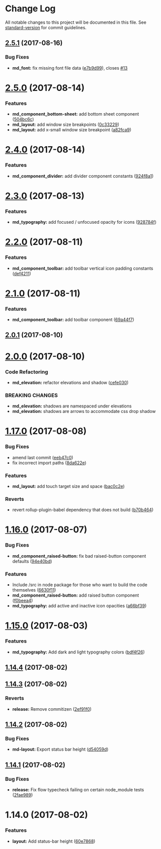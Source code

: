 # Change Log

All notable changes to this project will be documented in this file. See [standard-version](https://github.com/conventional-changelog/standard-version) for commit guidelines.

<a name="2.5.1"></a>
## [2.5.1](https://github.com/psirenny/md-in-js/compare/v2.5.0...v2.5.1) (2017-08-16)


### Bug Fixes

* **md_font:** fix missing font file data ([e7b9d99](https://github.com/psirenny/md-in-js/commit/e7b9d99)), closes [#13](https://github.com/psirenny/md-in-js/issues/13)



<a name="2.5.0"></a>
# [2.5.0](https://github.com/psirenny/md-in-js/compare/v2.4.0...v2.5.0) (2017-08-14)


### Features

* **md_component_bottom-sheet:** add bottom sheet component ([504bc6c](https://github.com/psirenny/md-in-js/commit/504bc6c))
* **md_layout:** add window size breakpoints ([0c33229](https://github.com/psirenny/md-in-js/commit/0c33229))
* **md_layout:** add x-small window size breakpoint ([a82fca9](https://github.com/psirenny/md-in-js/commit/a82fca9))



<a name="2.4.0"></a>
# [2.4.0](https://github.com/psirenny/md-in-js/compare/v2.3.0...v2.4.0) (2017-08-14)


### Features

* **md_component_divider:** add divider component constants ([924f8a1](https://github.com/psirenny/md-in-js/commit/924f8a1))



<a name="2.3.0"></a>
# [2.3.0](https://github.com/psirenny/md-in-js/compare/v2.2.0...v2.3.0) (2017-08-13)


### Features

* **md_typography:** add focused / unfocused opacity for icons ([928784f](https://github.com/psirenny/md-in-js/commit/928784f))



<a name="2.2.0"></a>
# [2.2.0](https://github.com/psirenny/md-in-js/compare/v2.1.0...v2.2.0) (2017-08-11)


### Features

* **md_component_toolbar:** add toolbar vertical icon padding constants ([def4211](https://github.com/psirenny/md-in-js/commit/def4211))



<a name="2.1.0"></a>
# [2.1.0](https://github.com/psirenny/md-in-js/compare/v2.0.1...v2.1.0) (2017-08-11)


### Features

* **md_component_toolbar:** add toolbar component ([69a44f7](https://github.com/psirenny/md-in-js/commit/69a44f7))



<a name="2.0.1"></a>
## [2.0.1](https://github.com/psirenny/md-in-js/compare/v2.0.0...v2.0.1) (2017-08-10)



<a name="2.0.0"></a>
# [2.0.0](https://github.com/psirenny/md-in-js/compare/v1.17.0...v2.0.0) (2017-08-10)


### Code Refactoring

* **md_elevation:** refactor elevations and shadow ([cefe030](https://github.com/psirenny/md-in-js/commit/cefe030))


### BREAKING CHANGES

* **md_elevation:** shadows are namespaced under elevations
* **md_elevation:** shadows are arrows to accommodate css drop shadow



<a name="1.17.0"></a>
# [1.17.0](https://github.com/psirenny/md-in-js/compare/v1.16.0...v1.17.0) (2017-08-08)


### Bug Fixes

* amend last commit ([eeb47c0](https://github.com/psirenny/md-in-js/commit/eeb47c0))
* fix incorrect import paths ([8da622e](https://github.com/psirenny/md-in-js/commit/8da622e))


### Features

* **md_layout:** add touch target size and space ([bac0c2e](https://github.com/psirenny/md-in-js/commit/bac0c2e))


### Reverts

* revert rollup-plugin-babel dependency that does not build ([b70b464](https://github.com/psirenny/md-in-js/commit/b70b464))



<a name="1.16.0"></a>
# [1.16.0](https://github.com/psirenny/md-in-js/compare/v1.15.0...v1.16.0) (2017-08-07)


### Bug Fixes

* **md_component_raised-button:** fix bad raised-button component defaults ([94e40bd](https://github.com/psirenny/md-in-js/commit/94e40bd))


### Features

* Include /src in node package for those who want to build the code themselves ([6630f11](https://github.com/psirenny/md-in-js/commit/6630f11))
* **md_component_raised-button:** add raised button component ([f0beea4](https://github.com/psirenny/md-in-js/commit/f0beea4))
* **md_typography:** add active and inactive icon opacities ([a66bf39](https://github.com/psirenny/md-in-js/commit/a66bf39))



<a name="1.15.0"></a>
# [1.15.0](https://github.com/psirenny/md-in-js/compare/v1.14.4...v1.15.0) (2017-08-03)


### Features

* **md_typography:** Add dark and light typography colors ([bdf4f26](https://github.com/psirenny/md-in-js/commit/bdf4f26))



<a name="1.14.4"></a>
## [1.14.4](https://github.com/psirenny/md-in-js/compare/v1.14.3...v1.14.4) (2017-08-02)



<a name="1.14.3"></a>
## [1.14.3](https://github.com/psirenny/md-in-js/compare/v1.14.2...v1.14.3) (2017-08-02)


### Reverts

* **release:** Remove commitizen ([2ef91f0](https://github.com/psirenny/md-in-js/commit/2ef91f0))



<a name="1.14.2"></a>
## [1.14.2](https://github.com/psirenny/md-in-js/compare/v1.14.1...v1.14.2) (2017-08-02)


### Bug Fixes

* **md-layout:** Export status bar height ([d54059d](https://github.com/psirenny/md-in-js/commit/d54059d))



<a name="1.14.1"></a>
## [1.14.1](https://github.com/psirenny/md-in-js/compare/v1.14.0...v1.14.1) (2017-08-02)


### Bug Fixes

* **release:** Fix flow typecheck failing on certain node_module tests ([2fae989](https://github.com/psirenny/md-in-js/commit/2fae989))



<a name="1.14.0"></a>
# 1.14.0 (2017-08-02)


### Features

* **layout:** Add status-bar height ([60e7868](https://github.com/psirenny/md-in-js/commit/60e7868))
